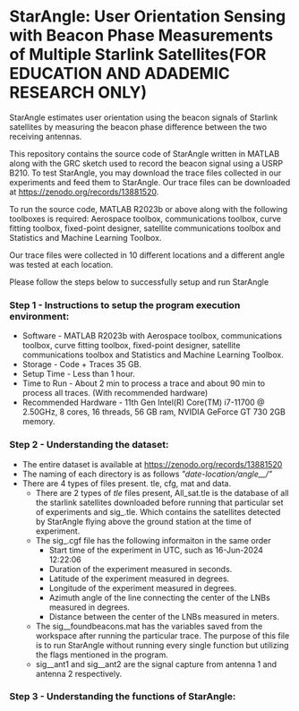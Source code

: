 # StarAngle: User Orientation Sensing with Beacon Phase Measurements of Multiple Starlink Satellites(FOR EDUCATION AND ADADEMIC RESEARCH ONLY)

StarAngle estimates user orientation using the beacon signals of Starlink satellites by measuring the beacon phase difference between the two receiving antennas.

This repository contains the source code of StarAngle written in MATLAB along with the GRC sketch used to record the beacon signal using a USRP B210. To test StarAngle, you may download the trace files collected in our experiments and feed them to StarAngle.  Our trace files can be downloaded at https://zenodo.org/records/13881520. 

To run the source code, MATLAB R2023b or above along with the following toolboxes is required: Aerospace toolbox, communications toolbox, curve fitting toolbox, fixed-point designer, satellite communications toolbox and Statistics and Machine Learning Toolbox.

Our trace files were collected in 10 different locations and a different angle was tested at each location. 

Please follow the steps below to successfully setup and run StarAngle

### Step 1 - Instructions to setup the program execution environment:

* Software - MATLAB R2023b with Aerospace toolbox, communications toolbox, curve fitting toolbox, fixed-point designer, satellite communications toolbox and Statistics and Machine Learning Toolbox.
* Storage - Code + Traces 35 GB.
* Setup Time - Less than 1 hour.
* Time to Run - About 2 min to process a trace and about 90 min to process all traces. (With recommended hardware)
* Recommended Hardware - 11th Gen Intel(R) Core(TM) i7-11700 @ 2.50GHz, 8 cores, 16 threads, 56 GB ram, NVIDIA GeForce GT 730 2GB memory.

### Step 2 - Understanding the dataset:

* The entire dataset is available at https://zenodo.org/records/13881520
* The naming of each directory is as follows *"date-location/angle__/"*
* There are 4 types of files present. tle, cfg, mat and data.
  * There are 2 types of *tle* files present, All_sat.tle is the database of all the starlink satellites downloaded before running that particular set of experiments and sig_.tle. Which contains the satellites detected by StarAngle flying above the ground station at the time of experiment.
  * The sig_.cgf file has the following informaiton in the same order
      * Start time of the experiment in UTC, such as 16-Jun-2024 12:22:06
      * Duration of the experiment measured in seconds.
      * Latitude of the experiment measured in degrees.
      * Longitude of the experiment measured in degrees.
      * Azimuth angle of the line connecting the center of the LNBs measured in degrees.
      * Distance between the center of the LNBs measured in meters.
   * The sig__foundbeacons.mat has the variables saved from the workspace after running the particular trace. The purpose of this file is to run StarAngle without running every single function but utilizing the flags mentioned in the program.
   * sig__ant1 and sig__ant2 are the signal capture from antenna 1 and antenna 2 respectively.

### Step 3 - Understanding the functions of StarAngle: 
